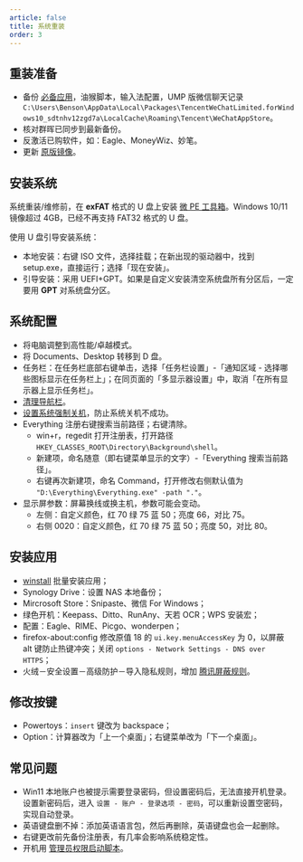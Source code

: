 ```yaml
---
article: false
title: 系统重装
order: 3
---
```


## 重装准备

- 备份 [必备应用](../apps/index.html)，油猴脚本，输入法配置，UMP 版微信聊天记录 `C:\Users\Benson\AppData\Local\Packages\TencentWeChatLimited.forWindows10_sdtnhv12zgd7a\LocalCache\Roaming\Tencent\WeChatAppStore`。
- 核对群晖已同步到最新备份。
- 反激活已购软件，如：Eagle、MoneyWiz、妙笔。
- 更新 [原版镜像](https://www.microsoft.com/zh-cn/software-download/windows11)。

## 安装系统

系统重装/维修前，在 **exFAT** 格式的 U 盘上安装 [微 PE 工具箱](http://www.wepe.com.cn/)。Windows 10/11 镜像超过 4GB，已经不再支持 FAT32 格式的 U 盘。

使用 U 盘引导安装系统：

- 本地安装：右键 ISO 文件，选择挂载；在新出现的驱动器中，找到 setup.exe，直接运行；选择「现在安装」。
- 引导安装：采用 UEFI+GPT。如果是自定义安装清空系统盘所有分区后，一定要用 **GPT** 对系统盘分区。

## 系统配置

- 将电脑调整到高性能/卓越模式。
- 将 Documents、Desktop 转移到 D 盘。
- 任务栏：在任务栏底部右键单击，选择「任务栏设置」-「通知区域 - 选择哪些图标显示在任务栏上」；在同页面的「多显示器设置」中，取消「在所有显示器上显示任务栏」。
- [清理导航栏](https://zhuanlan.zhihu.com/p/25942015)。
- [设置系统强制关机](https://newzone.top/_posts/2017-09-02-forced_shutdown.html)，防止系统关机不成功。
- Everything 注册右键搜索当前路径；右键清除。
  - win+r，regedit 打开注册表，打开路径 `HKEY_CLASSES_ROOT\Directory\Background\shell`。
  - 新建项，命名随意（即右键菜单显示的文字）-「Everything 搜索当前路径」。
  - 右键再次新建项，命名 Command，打开修改右侧默认值为 `"D:\Everything\Everything.exe" -path "."`。
- 显示屏参数：屏幕换线或换主机，参数可能会变动。
  - 左侧：自定义颜色，红 70 绿 75 蓝 50；亮度 66，对比 75。
  - 右侧 0020：自定义颜色，红 70 绿 75 蓝 50；亮度 50，对比 80。

## 安装应用

- [winstall](https://newzone.top/_posts/2022-03-21-winget_the_strongest_software_manager_for_windows.html) 批量安装应用；
- Synology Drive：设置 NAS 本地备份；
- Mircrosoft Store：Snipaste、微信 For Windows；
- 绿色开机：Keepass、Ditto、RunAny、天若 OCR；WPS 安装宏；
- 配置：Eagle、RIME、Picgo、wonderpen；
- firefox-about:config 修改原值 18 的 `ui.key.menuAccessKey` 为 0，以屏蔽 alt 键防止热键冲突；关闭 `options - Network Settings - DNS over HTTPS`；
- 火绒－安全设置－高级防护－导入隐私规则，增加 [腾讯屏蔽规则](https://github.com/tutugreen/Huorong-Rules/tree/main/Tencent)。

## 修改按键

- Powertoys：`insert` 键改为 backspace；
- Option：计算器改为「上一个桌面」；右键菜单改为「下一个桌面」。

## 常见问题

- Win11 本地账户也被提示需要登录密码，但设置密码后，无法直接开机登录。设置新密码后，进入 `设置 - 账户 - 登录选项 - 密码`，可以重新设置空密码，实现自动登录。
- 英语键盘删不掉：添加英语语言包，然后再删除，英语键盘也会一起删除。
- 右键更改前先备份注册表，有几率会影响系统稳定性。
- 开机用 [管理员权限启动脚本](../code/AutoHotKey.html#管理员权限运行脚本)。
